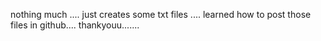 nothing much ....
just creates some txt files ....
learned how to post those files in github....
thankyouu.......

